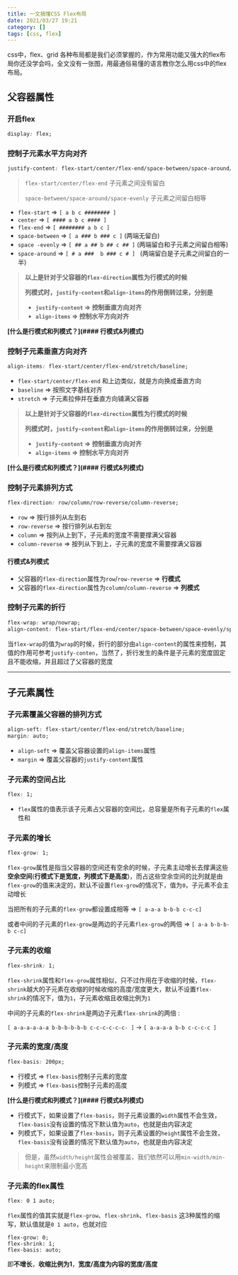 ```yaml
---
title: 一文搞懂CSS Flex布局
date: 2021/03/27 19:21
category: []
tags: [css, flex]
---
```


css中，flex、grid 各种布局都是我们必须掌握的，作为常用功能又强大的flex布局你还没学会吗，全文没有一张图，用最通俗易懂的语言教你怎么用css中的flex布局。

<!--more-->

## 父容器属性

### 开启flex

```css
display: flex;
```

### 控制子元素水平方向对齐

```css
justify-content: flex-start/center/flex-end/space-between/space-around/space-evenly;
```

> `flex-start/center/flex-end` 子元素之间没有留白
>
> `space-between/space-around/space-evenly` 子元素之间留白相等

- `flex-start` => `[ a b c ######## ]`
- `center` => `[ #### a b c #### ]`
- `flex-end` => `[ ######## a b c ]`
- `space-between` => `[ a ### b ### c ]`  (两端无留白)
- `space -evenly` => `[ ## a ## b ## c ## ]` (两端留白和子元素之间留白相等)
- `space-around` => `[ # a ###  b ### c # ] ` (两端留白是子元素之间留白的一半)

> **以上是针对于父容器的`flex-direction`属性为行模式的时候**
>
> **列模式时，`justify-content`和`align-items`的作用倒转过来，分别是**
>
> - **`justify-content` => 控制垂直方向对齐**
>- **`align-items` => 控制水平方向对齐**

**[什么是行模式和列模式？](#### 行模式&列模式)**

### 控制子元素垂直方向对齐

```css
align-items: flex-start/center/flex-end/stretch/baseline;
```

- `flex-start/center/flex-end` 和上边类似，就是方向换成垂直方向
- `baseline` => 按照文字基线对齐
- `stretch` => 子元素拉伸并在垂直方向铺满父容器

> **以上是针对于父容器的`flex-direction`属性为行模式的时候**
>
> **列模式时，`justify-content`和`align-items`的作用倒转过来，分别是**
>
> - **`justify-content` => 控制垂直方向对齐**
>- **`align-items` => 控制水平方向对齐**

**[什么是行模式和列模式？](#### 行模式&列模式)**

### 控制子元素排列方式

```css
flex-direction: row/column/row-reverse/column-reverse;
```

- `row` => 按行排列从左到右
- `row-reverse` => 按行排列从右到左
- `column` => 按列从上到下，子元素的宽度不需要撑满父容器
- `column-reverse` => 按列从下到上，子元素的宽度不需要撑满父容器

#### 行模式&列模式

- 父容器的`flex-direction`属性为`row`/`row-reverse` => **行模式**
- 父容器的`flex-direction`属性为`column`/`column-reverse` => **列模式**

### 控制子元素的折行

```css
flex-wrap: wrap/nowrap;
align-content: flex-start/flex-end/center/space-between/space-evenly/space-around;
```

当`flex-wrap`的值为`wrap`的时候，折行的部分由`align-content`的属性来控制，其值的作用可参考`justify-conten`，当然了，折行发生的条件是子元素的宽度固定且不能收缩，并且超过了父容器的宽度

----------------------------------------



## 子元素属性



### 子元素覆盖父容器的排列方式

```css
align-seft: flex-start/center/flex-end/stretch/baseline;
margin: auto;
```

- `align-seft` => 覆盖父容器设置的`align-items`属性
- `margin` => 覆盖父容器的`justify-content`属性

### 子元素的空间占比

```css
flex: 1;
```

- `flex`属性的值表示该子元素占父容器的空间比，总容量是所有子元素的`flex`属性和

### 子元素的增长

```css
flex-grow: 1;
```

`flex-grow`属性是指当父容器的空间还有空余的时候，子元素主动增长去撑满这些**空余空间**(**行模式下是宽度，列模式下是高度**)，而占这些空余空间的比列就是由`flex-grow`的值来决定的，默认不设置`flex-grow`的情况下，值为`0`，子元素不会主动增长

当把所有的子元素的`flex-grow`都设置成相等 => `[ a-a-a b-b-b c-c-c]`

或者中间的子元素的`flex-grow`是两边的子元素`flex-grow`的两倍 => `[ a-a b-b-b-b c-c]`

### 子元素的收缩

```css
flex-shrink: 1;
```

`flex-shrink`属性和`flex-grow`属性相似，只不过作用在于收缩的时候，`flex-shrink`越大的子元素在收缩的时候收缩的高度/宽度更大，默认不设置`flex-shrink`的情况下，值为`1`，子元素收缩且收缩比例为`1`

中间的子元素的`flex-shrink`是两边子元素`flex-shrink`的两倍 :

`[ a-a-a-a-a-a b-b-b-b-b-b c-c-c-c-c-c- ]`  ->  `[ a-a-a-a b-b c-c-c-c ]`

### 子元素的宽度/高度

```css
flex-basis: 200px;
```

- 行模式 => `flex-basis`控制子元素的宽度
- 列模式 => `flex-basis`控制子元素的高度

**[什么是行模式和列模式？](#### 行模式&列模式)**

- 行模式下，如果设置了`flex-basis`，则子元素设置的`width`属性不会生效，`flex-basis`没有设置的情况下默认值为`auto`，也就是由内容决定
- 列模式下，如果设置了`flex-basis`，则子元素设置的`height`属性不会生效，`flex-basis`没有设置的情况下默认值为`auto`，也就是由内容决定

> 但是，虽然`width/height`属性会被覆盖，我们依然可以用`min-width/min-height`来限制最小宽高



### 子元素的flex属性

```css
flex: 0 1 auto;
```

`flex`属性的值其实就是`flex-grow`、`flex-shrink`、`flex-basis` 这3种属性的缩写，默认值就是`0 1 auto`，也就对应

```
flex-grow: 0;
flex-shrink: 1;
flex-basis: auto;
```

即**不增长**，**收缩比例为1**，**宽度/高度为内容的宽度/高度**

